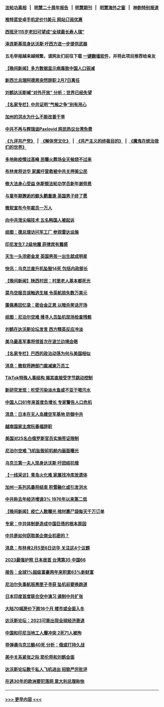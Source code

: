 #### [法轮功真相](https://github.com/gfw-breaker/truth/blob/master/README.md?t=0) &nbsp;&nbsp;|&nbsp;&nbsp; [明慧二十周年报告](https://github.com/gfw-breaker/mh-reports/blob/master/README.md?t=0) &nbsp;&nbsp;|&nbsp;&nbsp;[明慧期刊](https://github.com/gfw-breaker/mh-qikan) &nbsp;&nbsp;|&nbsp;&nbsp; [明慧海外之窗](https://github.com/gfw-breaker/mh-news/blob/master/README.md?t=0) &nbsp;&nbsp;|&nbsp;&nbsp; [神韵特别报道](https://github.com/gfw-breaker/mh-news/blob/master/shenyun.md?t=0)
#### [推特蓝安卓手机定价11美元 网站订阅优惠](../pages/nsc418/n13911120.md?t=01200043) 
#### [西班牙115岁老妇可望成“全球最长寿人瑞”](../pages/nsc418/n13910710.md?t=01200043) 
#### [泽连斯基现身达沃斯 吁西方进一步提供武器](../pages/nsc418/n13910968.md?t=01200043) 
#### 五毛举报越来越频繁，请网友们前往下载 [一键翻墙软件](https://github.com/gfw-breaker/ssr-accounts)，并将此项目推荐给亲友
#### [【晚间新闻】多方数据显示病毒致中国人口锐减](../pages/nsc418/n13910918.md?t=01200043) 
#### [新西兰总理阿德恩突然辞职 2月7日离任](../pages/nsc418/n13910435.md?t=01200043) 
#### [刘鹤达沃斯喊“对外开放” 分析：世界已经失望](../pages/nsc418/n13910246.md?t=01200043) 
#### [【名家专栏】中共证明“气候之争”别有用心](../pages/nsc418/n13908425.md?t=01200043) 
#### [加州的洪水为什么不能改善干旱](../pages/nsc418/n13910231.md?t=01200043) 
#### [中共不再与辉瑞谈Paxlovid 网民热议台湾免费](../pages/nsc418/n13910284.md?t=01200043) 
#### [《九评共产党》](https://github.com/begood0513/9ping.md/blob/master/README.md) &nbsp;|&nbsp; [《解体党文化》](../../../../jtdwh.md/blob/master/README.md)  &nbsp;|&nbsp; [《共产主义的终极目的》](../../../../gczydzjmd.md/blob/master/README.md) &nbsp;|&nbsp; [《魔鬼在统治我们的世界》](../../../../mgztzwmdsj.md/blob/master/README.md) 
#### [多地称疫情过高峰 民曝火葬场全天候烧不过来](../pages/nsc418/n13910059.md?t=01200043) 
#### [布林肯将访华 家属吁营救被中共关押美公民](../pages/nsc418/n13910252.md?t=01200043) 
#### [修大法身心受益 休斯顿法轮功学员新年谢师恩](../pages/nsc418/n13910256.md?t=01200043) 
#### [与童年期邂逅的鲸头鹳重逢 英国男子终了愿](../pages/nsc418/n13909906.md?t=01200043) 
#### [微软宣布今年裁员一万人](../pages/nsc418/n13910218.md?t=01200043) 
#### [向中共泄尖端技术 五名韩国人被起诉](../pages/nsc418/n13910113.md?t=01200043) 
#### [组图：德总理访问军工厂 参观雷达设施](../pages/nsc418/n13909933.md?t=01200043) 
#### [印尼发生7.2级地震 菲律宾有震感](../pages/nsc418/n13910124.md?t=01200043) 
#### [天生一头浓密金发 英国男孩一出生就成明星](../pages/nsc418/n13908972.md?t=01200043) 
#### [快讯：乌克兰直升机坠毁14死 包括内政部长](../pages/nsc418/n13910047.md?t=01200043) 
#### [【晚间新闻】陕西村民：村里老人基本都死光](../pages/nsc418/n13909385.md?t=01200043) 
#### [菜鸟空服员误触逃生梯 令英航损失数万美元](../pages/nsc418/n13909698.md?t=01200043) 
#### [蓬佩奥回忆录：密会金正恩 以暗杀笑话开场](../pages/nsc418/n13909550.md?t=01200043) 
#### [组图：尼泊尔空难 搜寻人员坠机现场检查残骸](../pages/nsc418/n13909052.md?t=01200043) 
#### [刘鹤在达沃斯论坛发言 西方精英反应冷淡](../pages/nsc418/n13909504.md?t=01200043) 
#### [美乌最高军事将领首次在波兰边境会晤](../pages/nsc418/n13909549.md?t=01200043) 
#### [【名家专栏】巴西的政治动荡为何与美国相似](../pages/nsc418/n13907665.md?t=01200043) 
#### [消息：微软将跨部门裁减逾万员工](../pages/nsc418/n13909515.md?t=01200043) 
#### [TikTok特殊人事结构 揭其直接受字节跳动控制](../pages/nsc418/n13909460.md?t=01200043) 
#### [新研究发现：吃受污染淡水鱼或不亚于喝污水](../pages/nsc418/n13909472.md?t=01200043) 
#### [中国人口61年来首度负增长 专家警告人口危机](../pages/nsc418/n13909055.md?t=01200043) 
#### [消息：日本在无人岛建空军基地 防御中共](../pages/nsc418/n13909389.md?t=01200043) 
#### [越南国家主席阮春福辞职](../pages/nsc418/n13909448.md?t=01200043) 
#### [美国对25名白俄罗斯官员实施签证限制](../pages/nsc418/n13909449.md?t=01200043) 
#### [尼泊尔空难 飞机坠毁前机舱内画面曝光](../pages/nsc418/n13909404.md?t=01200043) 
#### [乌克兰第一夫人现身达沃斯 吁团结抗俄](../pages/nsc418/n13909325.md?t=01200043) 
#### [【一线采访】青岛火化难 家属找冷库放遗体](../pages/nsc418/n13908485.md?t=01200043) 
#### [加州一系列风暴将结束 积雪融化或引发洪水](../pages/nsc418/n13909025.md?t=01200043) 
#### [中共称去年经济增速3% 1976年以来第二低](../pages/nsc418/n13909053.md?t=01200043) 
#### [【晚间新闻】疫亡人数曝光 棺材裹尸袋每天千万订单](../pages/nsc418/n13908645.md?t=01200043) 
#### [专家：中共体制是造成中国巨债的根本原因](../pages/nsc418/n13908994.md?t=01200043) 
#### [中共是如何窃取美企商业机密的？](../pages/nsc418/n13908903.md?t=01200043) 
#### [消息：布林肯2月5至6日访华 关注这4个议题](../pages/nsc418/n13908748.md?t=01200043) 
#### [2023最强护照 日本居首 台湾第35 中国66](../pages/nsc418/n13908774.md?t=01200043) 
#### [报告：全球1%超级富豪两年来积累63%新财富](../pages/nsc418/n13908741.md?t=01200043) 
#### [尼泊尔失事航班黑匣子寻获 坠机前要换跑道](../pages/nsc418/n13908642.md?t=01200043) 
#### [日本印度首度联合空中演习 遏制中共扩张](../pages/nsc418/n13908611.md?t=01200043) 
#### [大陆70城房价下跌16个月 楼市或全面入冬](../pages/nsc418/n13908344.md?t=01200043) 
#### [达沃斯论坛：2023可能出现全球经济衰退](../pages/nsc418/n13908570.md?t=01200043) 
#### [中国和印尼当地工人爆冲突 2死71人被拘](../pages/nsc418/n13908610.md?t=01200043) 
#### [导弹袭乌克兰酿40死 分析：俄或打持久战](../pages/nsc418/n13908514.md?t=01200043) 
#### [美中关系紧张之际 耶伦将和刘鹤会面](../pages/nsc418/n13908554.md?t=01200043) 
#### [达沃斯论坛数千私人飞机进出 招致严厉批评](../pages/nsc418/n13907788.md?t=01200043) 
#### [在逃30年的欧洲要犯落网 意大利总理称快](../pages/nsc418/n13908388.md?t=01200043) 

----
#### [ >>> 更早内容 <<< ](../indexes/nsc418-earlier.md)
